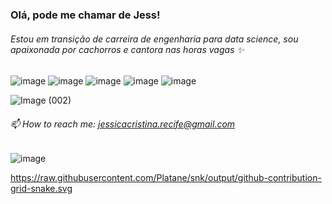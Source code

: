 
### Olá, pode me chamar de Jess!



###### Estou em transição de carreira de engenharia para data science, sou apaixonada por cachorros e cantora nas horas vagas ✨


![image](https://user-images.githubusercontent.com/109877484/224125335-6616ac26-adca-4c5e-90c7-3120b546d802.png)  ![image](https://user-images.githubusercontent.com/109877484/224125405-b57365bf-d6aa-4c03-b0ef-f2e6c1caced8.png) ![image](https://user-images.githubusercontent.com/109877484/224130808-4e484124-be58-47c2-8c49-b3d702321ad5.png) ![image](https://user-images.githubusercontent.com/109877484/224130875-094701e1-b9bb-48fb-bc23-035e5e399bce.png) ![image](https://user-images.githubusercontent.com/109877484/224125662-8ca34037-dbf2-4da7-b375-f56d0784d6d2.png)


![Image (002)](https://user-images.githubusercontent.com/109877484/224129810-56e2dd6c-96dc-4abc-9027-ce9dec800e2d.gif)






###### 📫 How to reach me: jessicacristina.recife@gmail.com



![image](https://user-images.githubusercontent.com/109877484/224121894-4ac587ba-0a31-4cb3-8223-b25dc3fcd1d6.png)  

https://raw.githubusercontent.com/Platane/snk/output/github-contribution-grid-snake.svg
